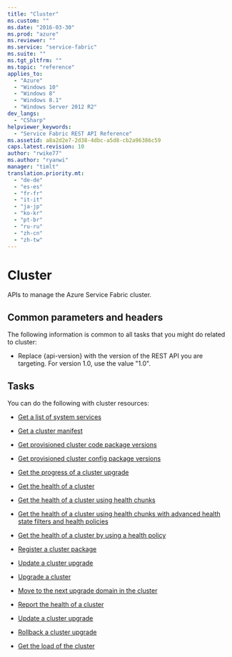 ```yaml
---
title: "Cluster"
ms.custom: ""
ms.date: "2016-03-30"
ms.prod: "azure"
ms.reviewer: ""
ms.service: "service-fabric"
ms.suite: ""
ms.tgt_pltfrm: ""
ms.topic: "reference"
applies_to: 
  - "Azure"
  - "Windows 10"
  - "Windows 8"
  - "Windows 8.1"
  - "Windows Server 2012 R2"
dev_langs: 
  - "CSharp"
helpviewer_keywords: 
  - "Service Fabric REST API Reference"
ms.assetid: a8a2d2e7-2d38-4dbc-a5d8-cb2a96386c59
caps.latest.revision: 10
author: "rwike77"
ms.author: "ryanwi"
manager: "timlt"
translation.priority.mt: 
  - "de-de"
  - "es-es"
  - "fr-fr"
  - "it-it"
  - "ja-jp"
  - "ko-kr"
  - "pt-br"
  - "ru-ru"
  - "zh-cn"
  - "zh-tw"
---
```

# Cluster
APIs to manage the Azure Service Fabric cluster.  
  
##  <a name="bk_common"></a> Common parameters and headers  
 The following information is common to all tasks that you might do related to cluster:  
  
-   Replace {api-version} with the version of the REST API you are targeting. For version 1.0, use the value "1.0".  
  
## Tasks  
 You can do the following with cluster resources:  
  
-   [Get a list of system services ](../ServiceFabricREST/get-a-list-of-system-services .md)  
  
-   [Get a cluster manifest](../ServiceFabricREST/get-a-cluster-manifest.md)  
  
-   [Get provisioned cluster code package versions](../ServiceFabricREST/get-provisioned-cluster-code-package-versions.md)  
  
-   [Get provisioned cluster config package versions](../ServiceFabricREST/get-provisioned-cluster-config-package-versions.md)  
  
-   [Get the progress of a cluster upgrade ](../ServiceFabricREST/get-the-progress-of-a-cluster-upgrade .md)  
  
-   [Get the health of a cluster](../ServiceFabricREST/get-the-health-of-a-cluster.md)  
  
-   [Get the health of a cluster using health chunks](../ServiceFabricREST/get-the-health-of-a-cluster-using-health-chunks.md)  
  
-   [Get the health of a cluster using health chunks with advanced health state filters and health policies](../ServiceFabricREST/health-of-cluster.md)  
  
-   [Get the health of a cluster by using a health policy](../ServiceFabricREST/get-the-health-of-a-cluster-by-using-a-health-policy.md)  
  
-   [Register a cluster package](../ServiceFabricREST/register-a-cluster-package.md)  
  
-   [Update a cluster upgrade](../ServiceFabricREST/update-a-cluster-upgrade.md)  
  
-   [Upgrade a cluster](../ServiceFabricREST/upgrade-a-cluster.md)  
  
-   [Move to the next upgrade domain in the cluster](../ServiceFabricREST/move-to-the-next-upgrade-domain-in-the-cluster.md)  
  
-   [Report the health of a cluster](../ServiceFabricREST/report-the-health-of-a-cluster.md)  
  
-   [Update a cluster upgrade](../ServiceFabricREST/update-a-cluster-upgrade.md)  
  
-   [Rollback a cluster upgrade](../ServiceFabricREST/rollback-a-cluster-upgrade.md)  
  
-   [Get the load of the cluster](../ServiceFabricREST/get-the-load-of-the-cluster.md)
